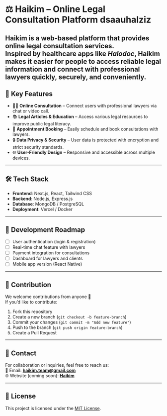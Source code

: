 # ⚖️ Haikim – Online Legal Consultation Platform dsaauhaIziz

**Haikim** is a web-based platform that provides online legal consultation services.  
Inspired by healthcare apps like *Halodoc*, Haikim makes it easier for people to access reliable legal information and connect with professional lawyers quickly, securely, and conveniently.
---

## 🚀 Key Features
- 🧑‍⚖️ **Online Consultation** – Connect users with professional lawyers via chat or video call.  
- 📚 **Legal Articles & Education** – Access various legal resources to improve public legal literacy.  
- 📅 **Appointment Booking** – Easily schedule and book consultations with lawyers.  
- 🔒 **Data Privacy & Security** – User data is protected with encryption and strict security standards.  
- 🌐 **User-Friendly Design** – Responsive and accessible across multiple devices.  

---

## 🛠️ Tech Stack
- **Frontend**: Next.js, React, Tailwind CSS  
- **Backend**: Node.js, Express.js  
- **Database**: MongoDB / PostgreSQL  
- **Deployment**: Vercel / Docker  

---

## 📌 Development Roadmap
- [ ] User authentication (login & registration)  
- [ ] Real-time chat feature with lawyers  
- [ ] Payment integration for consultations  
- [ ] Dashboard for lawyers and clients  
- [ ] Mobile app version (React Native)  

---

## 🤝 Contribution
We welcome contributions from anyone 🙌  
If you’d like to contribute:
1. Fork this repository  
2. Create a new branch (`git checkout -b feature-branch`)  
3. Commit your changes (`git commit -m "Add new feature"`)  
4. Push to the branch (`git push origin feature-branch`)  
5. Create a Pull Request  

---

## 📧 Contact
For collaboration or inquiries, feel free to reach us:  
📩 Email: **haikim.team@gmail.com**  
🌐 Website (coming soon): **[Haikim](#)**  

---

## 📄 License
This project is licensed under the [MIT License](LICENSE).
